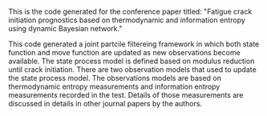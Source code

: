 This is the code generated for the conference paper titled: "Fatigue crack initiation prognostics based on thermodynamic and information entropy using dynamic Bayesian network."

This code generated a joint partcile filtereing framework in which both state function and move function are updated as new observations become available. The state process model is defined based on modulus reduction until crack initiation. There are two observation models that used to update the state process model. The observations models are based on thermodynamic entropy measurements and information entropy measurements recorded in the test. Details of those measurements are discussed in details in other journal papers by the authors. 
